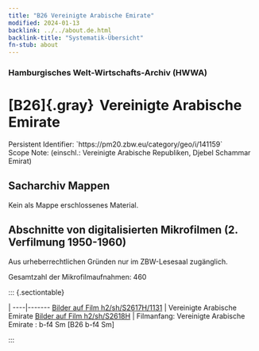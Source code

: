 ```yaml
---
title: "B26 Vereinigte Arabische Emirate"
modified: 2024-01-13
backlink: ../../about.de.html
backlink-title: "Systematik-Übersicht"
fn-stub: about
---
```


### Hamburgisches Welt-Wirtschafts-Archiv (HWWA)

# [B26]{.gray}&#8201; Vereinigte Arabische Emirate

<div class="hint">Persistent Identifier: `https://pm20.zbw.eu/category/geo/i/141159`</div>

<div class="hint">
Scope Note: (einschl.: Vereinigte Arabische Republiken, Djebel Schammar Emirat)
</div>





## Sacharchiv Mappen








Kein als Mappe erschlossenes Material.



<a id="filmsections" />

## Abschnitte von digitalisierten Mikrofilmen (2. Verfilmung 1950-1960)

<p>Aus urheberrechtlichen Gründen nur im ZBW-Lesesaal zugänglich.</p>


<p>Gesamtzahl der Mikrofilmaufnahmen: 460</p>





::: {.sectiontable}

 | 
----|-------
<a class="btn" href="https://pm20.zbw.eu/film/h2/sh/S2617H/1131" rel="nofollow">Bilder auf Film h2/sh/S2617H/1131</a> | Vereinigte Arabische Emirate
<a class="btn" href="https://pm20.zbw.eu/film/h2/sh/S2618H" rel="nofollow">Bilder auf Film h2/sh/S2618H</a> | Filmanfang: Vereinigte Arabische Emirate : b-f4 Sm [B26 b-f4 Sm]


:::













